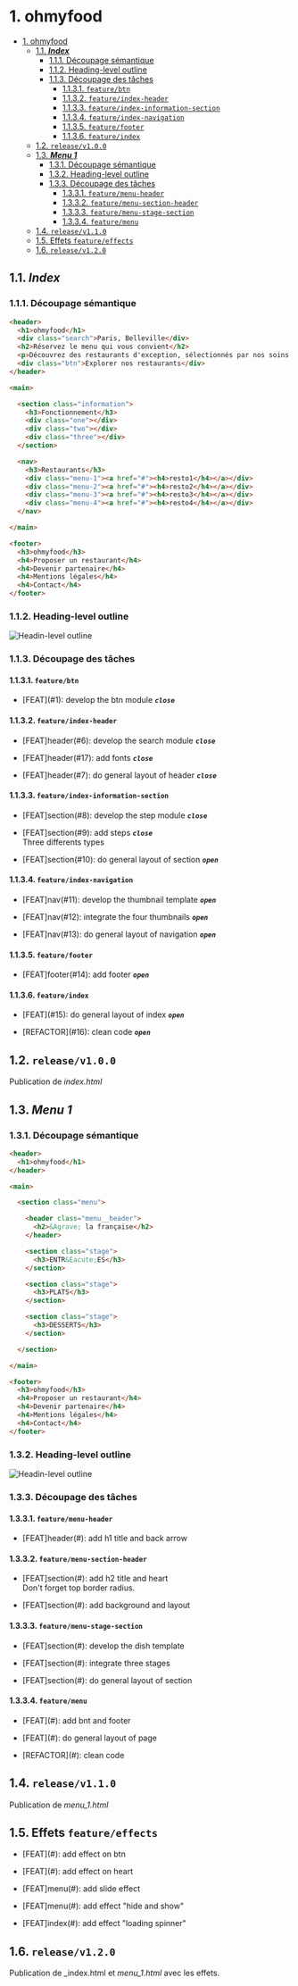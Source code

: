 # 1. ohmyfood

- [1. ohmyfood](#1-ohmyfood)
  - [1.1. ***Index***](#11-index)
    - [1.1.1. Découpage sémantique](#111-découpage-sémantique)
    - [1.1.2. Heading-level outline](#112-heading-level-outline)
    - [1.1.3. Découpage des tâches](#113-découpage-des-tâches)
      - [1.1.3.1. `feature/btn`](#1131-featurebtn)
      - [1.1.3.2. `feature/index-header`](#1132-featureindex-header)
      - [1.1.3.3. `feature/index-information-section`](#1133-featureindex-information-section)
      - [1.1.3.4. `feature/index-navigation`](#1134-featureindex-navigation)
      - [1.1.3.5. `feature/footer`](#1135-featurefooter)
      - [1.1.3.6. `feature/index`](#1136-featureindex)
  - [1.2. `release/v1.0.0`](#12-releasev100)
  - [1.3. ***Menu 1***](#13-menu-1)
    - [1.3.1. Découpage sémantique](#131-découpage-sémantique)
    - [1.3.2. Heading-level outline](#132-heading-level-outline)
    - [1.3.3. Découpage des tâches](#133-découpage-des-tâches)
      - [1.3.3.1. `feature/menu-header`](#1331-featuremenu-header)
      - [1.3.3.2. `feature/menu-section-header`](#1332-featuremenu-section-header)
      - [1.3.3.3. `feature/menu-stage-section`](#1333-featuremenu-stage-section)
      - [1.3.3.4. `feature/menu`](#1334-featuremenu)
  - [1.4. `release/v1.1.0`](#14-releasev110)
  - [1.5. Effets `feature/effects`](#15-effets-featureeffects)
  - [1.6. `release/v1.2.0`](#16-releasev120)

## 1.1. ***Index***

### 1.1.1. Découpage sémantique

```html
<header>
  <h1>ohmyfood</h1>
  <div class="search">Paris, Belleville</div>
  <h2>Réservez le menu qui vous convient</h2>
  <p>Découvrez des restaurants d'exception, sélectionnés par nos soins.</p>
  <div class="btn">Explorer nos restaurants</div>
</header>

<main>

  <section class="information">
    <h3>Fonctionnement</h3>
    <div class="one"></div>
    <div class="two"></div>
    <div class="three"></div>
  </section>

  <nav>
    <h3>Restaurants</h3>
    <div class="menu-1"><a href="#"><h4>resto1</h4></a></div>
    <div class="menu-2"><a href="#"><h4>resto2</h4></a></div>
    <div class="menu-3"><a href="#"><h4>resto3</h4></a></div>
    <div class="menu-4"><a href="#"><h4>resto4</h4></a></div>
  </nav>

</main>

<footer>
  <h3>ohmyfood</h3>
  <h4>Proposer un restaurant</h4>
  <h4>Devenir partenaire</h4>
  <h4>Mentions légales</h4>
  <h4>Contact</h4>
</footer>
```

### 1.1.2. Heading-level outline

![Headin-level outline](supply/hlo-index.png)

### 1.1.3. Découpage des tâches

#### 1.1.3.1. `feature/btn`

- \[FEAT\](#1): develop the btn module ***`close`***

#### 1.1.3.2. `feature/index-header`

- \[FEAT\]header(#6): develop the search module ***`close`***

- \[FEAT\]header(#17): add fonts ***`close`***

- \[FEAT\]header(#7): do general layout of header ***`close`***

#### 1.1.3.3. `feature/index-information-section`

- \[FEAT\]section(#8): develop the step module ***`close`***
  
- \[FEAT\]section(#9): add steps ***`close`***  
  Three differents types

- \[FEAT\]section(#10): do general layout of section ***`open`***

#### 1.1.3.4. `feature/index-navigation`

- \[FEAT\]nav(#11): develop the thumbnail template ***`open`***

- \[FEAT\]nav(#12): integrate the four thumbnails ***`open`***

- \[FEAT\]nav(#13): do general layout of navigation ***`open`***

#### 1.1.3.5. `feature/footer`

- \[FEAT\]footer(#14): add footer ***`open`***

#### 1.1.3.6. `feature/index`

- \[FEAT\](#15): do general layout of index ***`open`***

- \[REFACTOR\](#16): clean code ***`open`***

## 1.2. `release/v1.0.0`

Publication de _index.html_  

## 1.3. ***Menu 1***

### 1.3.1. Découpage sémantique

```html
<header>
  <h1>ohmyfood</h1>
</header>

<main>

  <section class="menu">

    <header class="menu__header">  
      <h2>&Agrave; la française</h2>
    </header>

    <section class="stage">
      <h3>ENTR&Eacute;ES</h3>
    </section>

    <section class="stage">
      <h3>PLATS</h3>
    </section>

    <section class="stage">
      <h3>DESSERTS</h3>
    </section>

  </section>

</main>

<footer>
  <h3>ohmyfood</h3>
  <h4>Proposer un restaurant</h4>
  <h4>Devenir partenaire</h4>
  <h4>Mentions légales</h4>
  <h4>Contact</h4>
</footer>
```

### 1.3.2. Heading-level outline

![Headin-level outline](supply/hlo-menu.png)

### 1.3.3. Découpage des tâches

#### 1.3.3.1. `feature/menu-header`

- \[FEAT\]header(#): add h1 title and back arrow 

#### 1.3.3.2. `feature/menu-section-header`

- \[FEAT\]section(#): add h2 title and heart  
    Don't forget top border radius.

- \[FEAT\]section(#): add background and layout

#### 1.3.3.3. `feature/menu-stage-section`

- \[FEAT\]section(#): develop the dish template

- \[FEAT\]section(#): integrate three stages

- \[FEAT\]section(#): do general layout of section

#### 1.3.3.4. `feature/menu`

- \[FEAT\](#): add bnt and footer

- \[FEAT\](#): do general layout of page

- \[REFACTOR\](#): clean code

## 1.4. `release/v1.1.0`

Publication de _menu_1.html_

## 1.5. Effets `feature/effects`

- \[FEAT\](#): add effect on btn

- \[FEAT\](#): add effect on heart

- \[FEAT\]menu(#): add slide effect

- \[FEAT\]menu(#): add effect "hide and show"

- \[FEAT\]index(#): add effect "loading spinner"

## 1.6. `release/v1.2.0`

Publication de _index.html et _menu_1.html_ avec les effets.